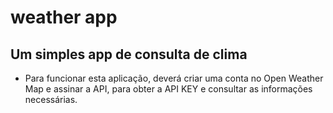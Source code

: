 # weather app

## Um simples app de consulta de clima

- Para funcionar esta aplicação, deverá criar uma conta no Open Weather Map e assinar a API, para obter a API KEY e consultar as informações necessárias.